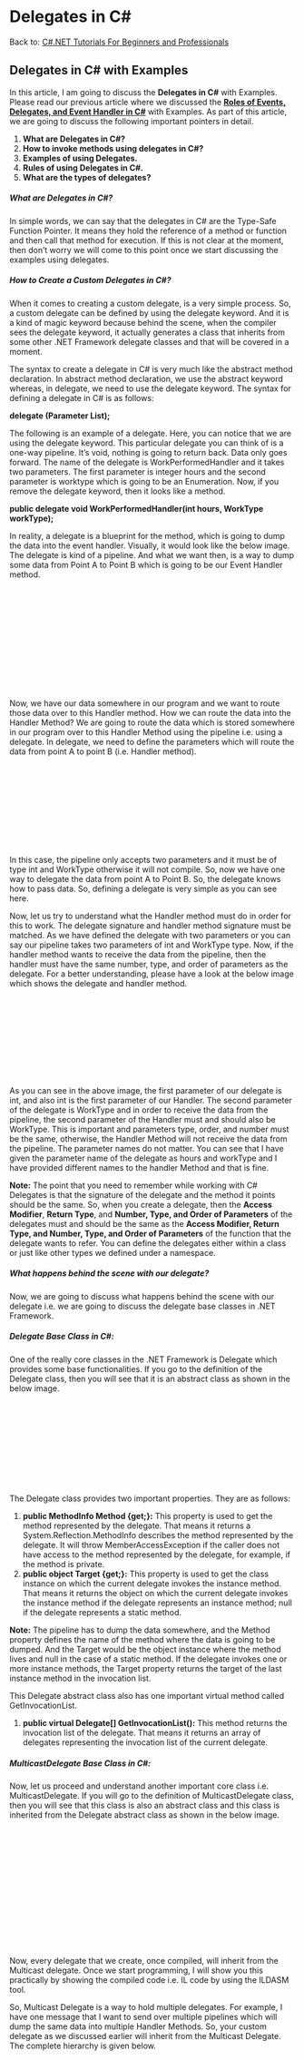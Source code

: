 # Delegates in C#

Back to: [C#.NET Tutorials For Beginners and Professionals](https://dotnettutorials.net/course/csharp-dot-net-tutorials/)

## **Delegates in C# with Examples**

In this article, I am going to discuss the **Delegates in C#** with Examples. Please read our previous article where we discussed the [**Roles of Events, Delegates, and Event Handler in C#**](https://dotnettutorials.net/lesson/events-delegates-and-event-handler-in-csharp/) with Examples. As part of this article, we are going to discuss the following important pointers in detail.

1. **What are Delegates in C#?**
2. **How to invoke methods using delegates in C#?**
3. **Examples of using Delegates.**
4. **Rules of using Delegates in C#.**
5. **What are the types of delegates?**

##### **What are Delegates in C#?**

In simple words, we can say that the delegates in C# are the Type-Safe Function Pointer. It means they hold the reference of a method or function and then call that method for execution. If this is not clear at the moment, then don’t worry we will come to this point once we start discussing the examples using delegates.

##### **How to Create a Custom Delegates in C#?**

When it comes to creating a custom delegate, is a very simple process. So, a custom delegate can be defined by using the delegate keyword. And it is a kind of magic keyword because behind the scene, when the compiler sees the delegate keyword, it actually generates a class that inherits from some other .NET Framework delegate classes and that will be covered in a moment.

The syntax to create a delegate in C# is very much like the abstract method declaration. In abstract method declaration, we use the abstract keyword whereas, in delegate, we need to use the delegate keyword. The syntax for defining a delegate in C# is as follows:

**<Access Modifier> delegate <Return Type> <Delegate Name> (Parameter List);**

The following is an example of a delegate. Here, you can notice that we are using the delegate keyword. This particular delegate you can think of is a one-way pipeline. It’s void, nothing is going to return back. Data only goes forward. The name of the delegate is WorkPerformedHandler and it takes two parameters. The first parameter is integer hours and the second parameter is worktype which is going to be an Enumeration. Now, if you remove the delegate keyword, then it looks like a method.

**public delegate void WorkPerformedHandler(int hours, WorkType workType);**

In reality, a delegate is a blueprint for the method, which is going to dump the data into the event handler. Visually, it would look like the below image. The delegate is kind of a pipeline. And what we want then, is a way to dump some data from Point A to Point B which is going to be our Event Handler method.

![How to Create a Custom Delegates in C#?](data:image/svg+xml,%3Csvg%20xmlns=%22http://www.w3.org/2000/svg%22%20width=%22646%22%20height=%22234%22%3E%3C/svg%3E "How to Create a Custom Delegates in C#?")

Now, we have our data somewhere in our program and we want to route those data over to this Handler method. How we can route the data into the Handler Method? We are going to route the data which is stored somewhere in our program over to this Handler Method using the pipeline i.e. using a delegate. In delegate, we need to define the parameters which will route the data from point A to point B (i.e. Handler method).

![How to Create a Custom Delegates in C#?](data:image/svg+xml,%3Csvg%20xmlns=%22http://www.w3.org/2000/svg%22%20width=%22793%22%20height=%22230%22%3E%3C/svg%3E "How to Create a Custom Delegates in C#?")

In this case, the pipeline only accepts two parameters and it must be of type int and WorkType otherwise it will not compile. So, now we have one way to delegate the data from point A to Point B. So, the delegate knows how to pass data. So, defining a delegate is very simple as you can see here.

Now, let us try to understand what the Handler method must do in order for this to work. The delegate signature and handler method signature must be matched. As we have defined the delegate with two parameters or you can say our pipeline takes two parameters of int and WorkType type. Now, if the handler method wants to receive the data from the pipeline, then the handler must have the same number, type, and order of parameters as the delegate. For a better understanding, please have a look at the below image which shows the delegate and handler method.

![Delegates in C# with Examples](data:image/svg+xml,%3Csvg%20xmlns=%22http://www.w3.org/2000/svg%22%20width=%22904%22%20height=%22257%22%3E%3C/svg%3E "Delegates in C# with Examples")

As you can see in the above image, the first parameter of our delegate is int, and also int is the first parameter of our Handler. The second parameter of the delegate is WorkType and in order to receive the data from the pipeline, the second parameter of the Handler must and should also be WorkType. This is important and parameters type, order, and number must be the same, otherwise, the Handler Method will not receive the data from the pipeline. The parameter names do not matter. You can see that I have given the parameter name of the delegate as hours and workType and I have provided different names to the handler Method and that is fine.

**Note:** The point that you need to remember while working with C# Delegates is that the signature of the delegate and the method it points should be the same. So, when you create a delegate, then the **Access Modifier**, **Return Type**, and **Number, Type, and Order of Parameters** of the delegates must and should be the same as the **Access Modifier, Return Type, and Number, Type, and Order of Parameters** of the function that the delegate wants to refer. You can define the delegates either within a class or just like other types we defined under a namespace.

##### **What happens behind the scene with our delegate?**

Now, we are going to discuss what happens behind the scene with our delegate i.e. we are going to discuss the delegate base classes in .NET Framework.

##### **Delegate Base Class in C#:**

One of the really core classes in the .NET Framework is Delegate which provides some base functionalities. If you go to the definition of the Delegate class, then you will see that it is an abstract class as shown in the below image.

![Delegate Base Class in C#](data:image/svg+xml,%3Csvg%20xmlns=%22http://www.w3.org/2000/svg%22%20width=%22703%22%20height=%22209%22%3E%3C/svg%3E "Delegate Base Class in C#")

The Delegate class provides two important properties. They are as follows:

1. **public MethodInfo Method {get;}:** This property is used to get the method represented by the delegate. That means it returns a System.Reflection.MethodInfo describes the method represented by the delegate. It will throw MemberAccessException if the caller does not have access to the method represented by the delegate, for example, if the method is private.
2. **public object Target {get;}:** This property is used to get the class instance on which the current delegate invokes the instance method. That means it returns the object on which the current delegate invokes the instance method if the delegate represents an instance method; null if the delegate represents a static method.

**Note:** The pipeline has to dump the data somewhere, and the Method property defines the name of the method where the data is going to be dumped. And the Target would be the object instance where the method lives and null in the case of a static method. If the delegate invokes one or more instance methods, the Target property returns the target of the last instance method in the invocation list.

This Delegate abstract class also has one important virtual method called GetInvocationList.

1. **public virtual Delegate[] GetInvocationList():** This method returns the invocation list of the delegate. That means it returns an array of delegates representing the invocation list of the current delegate.

##### **MulticastDelegate Base Class in C#:**

Now, let us proceed and understand another important core class i.e. MulticastDelegate. If you will go to the definition of MulticastDelegate class, then you will see that this class is also an abstract class and this class is inherited from the Delegate abstract class as shown in the below image.

![MulticastDelegate Base Class in C#](data:image/svg+xml,%3Csvg%20xmlns=%22http://www.w3.org/2000/svg%22%20width=%22984%22%20height=%22413%22%3E%3C/svg%3E "MulticastDelegate Base Class in C#")

Now, every delegate that we create, once compiled, will inherit from the Multicast delegate. Once we start programming, I will show you this practically by showing the compiled code i.e. IL code by using the ILDASM tool.

So, Multicast Delegate is a way to hold multiple delegates. For example, I have one message that I want to send over multiple pipelines which will dump the same data into multiple Handler Methods. So, your custom delegate as we discussed earlier will inherit from the Multicast Delegate. The complete hierarchy is given below.

![MulticastDelegate Base Class in C#](data:image/svg+xml,%3Csvg%20xmlns=%22http://www.w3.org/2000/svg%22%20width=%22440%22%20height=%22616%22%3E%3C/svg%3E "MulticastDelegate Base Class in C#")

**Note:** The point that you need to remember is, in your code while declaring the delegate, you cannot directly inherit from the Delegate or Multicast Delegate classes. The way you need to do this is to use the delegate keyword and the rest of the things are done by the compiler. These are the special base classes that the compiler restricts us from directly inheriting. Once the compiler sees the delegate keyword in the signature, then it will automatically generate the class that inherits from the Multicast Delegate.

##### **How to use the Delegate in C#?**

How to use the delegate means how we are going to use the delegate to move the data. For this, we need to create an instance of the delegate. And while creating the instance we need to specify the Handler Method name where we want to dump the data. If the Handler Method is a static method, you can access that method directly or using the class name and if the Handler Method is a non-static method, then you need to access the Handler Method using the object name. For a better understanding, please have a look at the below image.

![How to use the Delegate in C#?](data:image/svg+xml,%3Csvg%20xmlns=%22http://www.w3.org/2000/svg%22%20width=%22959%22%20height=%22402%22%3E%3C/svg%3E "How to use the Delegate in C#?")

When we declare a delegate, behind the scene when the compiler sees the delegate keyword, it will create a class inheriting from the MulticastDelegate and as this is a class, we can create an instance of the delegate by using the new keyword. And notice to the constructor, that we are passing the Delegate handler Method name. In our example, as the Handler Method is a static method and as both method and the instance that we are creating are present in the same class, we can pass the method name without using the class name, even if you use the class name, then it would not be an issue. But if the method is non-static, then you need to create an instance of the class to which the method belongs, and using that instance, you need to call the method inside the delegate constructor.

##### **How to Invoke a delegate in C#?**

Invoking a delegate is very simple. The way we call a method, in the same way, we can call a delegate, and the values for the parameters we need to pass within the parenthesis are as follows. Here, we are passing 5 as the work hours and WorkType as Golf.

**del1(10, WorkType.Golf);**

And the above statement will invoke the handler method Manager\_WorkPerformed dynamically at runtime. For a better understanding, please have a look at the below image.

![How to Invoke a delegate in C#?](data:image/svg+xml,%3Csvg%20xmlns=%22http://www.w3.org/2000/svg%22%20width=%22959%22%20height=%22356%22%3E%3C/svg%3E "How to Invoke a delegate in C#?")

Once we create an instance of a delegate, then we need to call the delegate by providing the required values to the parameters so that the methods get executed internally which is bound with the delegates. We can also use Invoke method to execute the delegates. For example:

**del1.Invoke(10, WorkType.Golf);**

##### **The complete example code is given below.**

```
using System;
namespace DelegatesDemo
{
    public delegate void WorkPerformedHandler(int hours, WorkType workType);

    class Program
    {
        static void Main(string[] args)
        {
            WorkPerformedHandler del1 = 
                        new WorkPerformedHandler(Manager_WorkPerformed);
            del1(10, WorkType.Golf);
            //del1.Invoke(50, WorkType.GotoMeetings);

            Console.ReadKey();
        }

        public static void Manager_WorkPerformed(int workHours, WorkType wType)
        {
            Console.WriteLine("Work Performed by Event Handler");
            Console.WriteLine($"Work Hours: {workHours}, Work Type: {wType}");
        }
    }

    public enum WorkType
    {
        Golf,
        GotoMeetings,
        GenerateReports
    }
}
```

###### **Output:**

![Delegates in C# with Examples](data:image/svg+xml,%3Csvg%20xmlns=%22http://www.w3.org/2000/svg%22%20width=%22294%22%20height=%2244%22%3E%3C/svg%3E "Delegates in C# with Examples")

That fine. You can see now that the Handler method received the data from the pipeline and then process the data. Now, let us see the IL Code of our delegate using the ILDASM tool and you will see the following code. As you can see in the below code, it is a sealed class that extends from MulticastDelegate class and this class has one constructor.

![Delegates IL Code in C#](data:image/svg+xml,%3Csvg%20xmlns=%22http://www.w3.org/2000/svg%22%20width=%22998%22%20height=%22327%22%3E%3C/svg%3E "Delegates IL Code in C#")

##### **How to Invoke Methods using Delegates in C#?**

If you want to invoke or call a method using delegates, then you need to follow the following three steps. 

1. **Declare a Delegate**
2. **Instantiating a Delegate**
3. **Invoking a Delegate**

##### **Another Example to Understand Delegates in C#:**

Delegates are used to invoke the call-back functions. What it means is we will invoke one function and we will pass the delegate instance as a parameter to that function and we expect that function to invoke the delegate at some point of time which will invoke the callback method referred by the delegate instance.

As you can see in the below example, we have two methods i.e. DoSomework and CallbackMethod. From our Main method, we want to invoke the DoSomework method but we also want to DoSomework method to invoke one method dynamically at runtime, and that method we will provide at runtime. To do so, we want the DoSomework method accepts the delegate as a parameter and at some point, we need to invoke the delegate within the DoSomework method. Here, we are creating an instance of the delegate within the main method which is referring to the CallbackMethod, and passing that delegate instance as a value to the DoSomework method and at runtime when the DoSomework method invokes the delegate, the method which is pointed by the delegate, in this case, CallbackMethod method is going to be executed.

```
using System;
namespace DelegatesDemo
{
    public delegate void CallbackMethodHandler(string message);

    class Program
    {
        static void Main(string[] args)
        {
            Program obj = new Program();
            CallbackMethodHandler del1 = new CallbackMethodHandler(obj.CallbackMethod);
            //Here, I am calling the DoSomework function and I want the 
            //DoSomework function to call the delegate at some point of time
            //which will invoke the CallbackMethod method
            DoSomework(del1);

            Console.ReadKey();
        }

        public static void DoSomework(CallbackMethodHandler del)
        {
            Console.WriteLine("Processing some Task");
            del("Pranaya");
        }

        public void CallbackMethod(string message)
        {
            Console.WriteLine("CallbackMethod Executed");
            Console.WriteLine($"Hello: {message}, Good Morning");
        }
    }
}
```

###### **Output:**

![](data:image/svg+xml,%3Csvg%20xmlns=%22http://www.w3.org/2000/svg%22%20width=%22266%22%20height=%2264%22%3E%3C/svg%3E)

##### **Example to understand Delegate class Important Properties and Method in C#:**

At the beginning of this article we have discussed, two important properties i.e. Method and Target, and one important method of the Delegate class i.e. GetInvocationList. Now, let us see the use of these properties and method with an example. In the below example, we have created one delegate and we have created one instance method that is referred by the delegate. Then within the Main method, we create an instance and invoke the properties and method. Here, which method is pointed by the delegate, that method prototype is going to be returned by the Method property, in our example, it will be **Void DoSomework(System.String)**. The Target property will return the fully qualified class name from which the event handler method i.e. SomeMethod belongs which in our example is **DelegatesDemo.SomeClass**. The GetInvocationList method will return the list of delegates that are referred by the delegate and, in this case, only one delegate i.e. **DoSomeMethodHandler**. In our next article, we will understand multicast delegate and, in that case, it is going to return multiple delegates.

```
using System;
using System.Reflection;

namespace DelegatesDemo
{
    public delegate void DoSomeMethodHandler(string message);

    class Program
    {
        static void Main(string[] args)
        {
            SomeClass obj = new SomeClass();
            DoSomeMethodHandler del1 = new DoSomeMethodHandler(obj.DoSomework);

            MethodInfo Method = del1.Method;
            object Target = del1.Target;
            Delegate[] InvocationList = del1.GetInvocationList();

            Console.WriteLine($"Method Property: {Method}");
            Console.WriteLine($"Target Property: {Target}");
           
            foreach (var item in InvocationList)
            {
                Console.WriteLine($"InvocationList: {item}");
            }
            
            Console.ReadKey();
        }
    }

    public class SomeClass
    {
        public void DoSomework(string message)
        {
            Console.WriteLine("DoSomework Executed");
            Console.WriteLine($"Hello: {message}, Good Morning");
        }
    }
}
```

###### **Output:**

![Example to understand Delegate class Important Properties and Method in C#](data:image/svg+xml,%3Csvg%20xmlns=%22http://www.w3.org/2000/svg%22%20width=%22450%22%20height=%2267%22%3E%3C/svg%3E "Example to understand Delegate class Important Properties and Method in C#")

**Note:** If the method is a static method, then the Target property is going to return null.

##### **Rules of using Delegates in C#:**

1. A delegate in C# is a user-defined type and hence before invoking a method using a delegate, we must have to define that delegate first.
2. The signature of the delegate must match the signature of the method, the delegate points to otherwise we will get a compiler error. This is the reason why delegates are called type-safe function pointers.

##### **What are the Types of Delegates in C#?**

The Delegates in C# are classified into two types as

1. **Single Cast Delegate**
2. **Multicast Delegate**

If a delegate is used for invoking a single method, then it is called a single cast delegate or unicast delegate. In other words, we can say that the delegates that represent only a single function are known as single cast delegates.

If a delegate is used for invoking multiple methods, then it is known as the multicast delegate. Or the delegates that represent more than one function are called Multicast delegates.

##### **Where do we use Delegates in C#?**

Delegates are used in the following cases:

1. Event Handlers
2. Callbacks
3. Passing Methods as Method Parameters
4. LINQ
5. Multithreading

##### **How many ways we can call a method in C#?**

In C#, we can call a method that is defined in a class in two ways. They are as follows:

1. We can call the method using the object of the class if it is a non-static method or we can call the method through the class name if it is a static method.
2. We can also call a method in C# by using delegates. Calling a C# method using delegate will be faster in execution as compared to the first process i.e. either by using an object or by using the class name.

The example that we discussed in this article is of type Single Cast Delegate because the delegate points to a single function. In the next article, I am going to discuss the [**Multicast Delegate in C#**](https://dotnettutorials.net/lesson/multicast-delegate-csharp/) with Examples. Here, in this article, I try to explain **Delegates in C#** with examples. I hope you understood the need and use of delegates in C#.

[![dotnettutorials 1280x720](data:image/svg+xml,%3Csvg%20xmlns=%22http://www.w3.org/2000/svg%22%20width=%221280%22%20height=%22720%22%3E%3C/svg%3E)](https://dotnettutorials.net/pranaya-rout/)

[Dot Net Tutorials](https://dotnettutorials.net/pranaya-rout/)

**About the Author: Pranaya Rout**

Pranaya Rout has published more than 3,000 articles in his 11-year career. Pranaya Rout has very good experience with Microsoft Technologies, Including C#, VB, ASP.NET MVC, ASP.NET Web API, EF, EF Core, ADO.NET, LINQ, SQL Server, MYSQL, Oracle, ASP.NET Core, Cloud Computing, Microservices, Design Patterns and still learning new technologies.

https://www.facebook.com/tutorialsdotnet/http://www.linkedin.com/in/pranaya-routhttps://twitter.com/RoutPranayahttps://www.youtube.com/@DotNetTutorialshttps://wa.me/917021801173https://t.me/dotnettutorials

### 14 thoughts on “Delegates in C#”

1. ![](data:image/svg+xml,%3Csvg%20xmlns=%22http://www.w3.org/2000/svg%22%20width=%2250%22%20height=%2250%22%3E%3C/svg%3E)

**Adi**

[August 26, 2019 at 4:17 am](https://dotnettutorials.net/lesson/delegates-csharp/#comment-316)

Thanks for the great explanaitons and examples.

What about the “events” type?

[Reply](https://dotnettutorials.net/lesson/delegates-csharp//#comment-316)

    1. ![](data:image/svg+xml,%3Csvg%20xmlns=%22http://www.w3.org/2000/svg%22%20width=%221280%22%20height=%22720%22%3E%3C/svg%3E)

**[Dot Net Tutorials](https://dotnettutorials.net)**

[February 28, 2023 at 8:33 pm](https://dotnettutorials.net/lesson/delegates-csharp/#comment-4099)

Please check the below article.
[https://dotnettutorials.net/lesson/events-in-csharp/](https://dotnettutorials.net/lesson/events-in-csharp/)

[Reply](https://dotnettutorials.net/lesson/delegates-csharp//#comment-4099)
2. ![](data:image/svg+xml,%3Csvg%20xmlns=%22http://www.w3.org/2000/svg%22%20width=%2250%22%20height=%2250%22%3E%3C/svg%3E)

**HungPrince**

[October 9, 2019 at 1:04 pm](https://dotnettutorials.net/lesson/delegates-csharp/#comment-393)

It’s so clearly. Tks you so much :).

[Reply](https://dotnettutorials.net/lesson/delegates-csharp//#comment-393)
3. ![](data:image/svg+xml,%3Csvg%20xmlns=%22http://www.w3.org/2000/svg%22%20width=%2250%22%20height=%2250%22%3E%3C/svg%3E)

**Selim**

[January 28, 2020 at 10:30 pm](https://dotnettutorials.net/lesson/delegates-csharp/#comment-600)

Thank you.

[Reply](https://dotnettutorials.net/lesson/delegates-csharp//#comment-600)
4. ![](data:image/svg+xml,%3Csvg%20xmlns=%22http://www.w3.org/2000/svg%22%20width=%2250%22%20height=%2250%22%3E%3C/svg%3E)

**Adam**

[February 11, 2020 at 1:55 pm](https://dotnettutorials.net/lesson/delegates-csharp/#comment-633)

Thank you, well explained

[Reply](https://dotnettutorials.net/lesson/delegates-csharp//#comment-633)
5. ![](data:image/svg+xml,%3Csvg%20xmlns=%22http://www.w3.org/2000/svg%22%20width=%2250%22%20height=%2250%22%3E%3C/svg%3E)

**Ernest**

[April 26, 2022 at 11:43 pm](https://dotnettutorials.net/lesson/delegates-csharp/#comment-2894)

Wonderful tutorial

[Reply](https://dotnettutorials.net/lesson/delegates-csharp//#comment-2894)
6. ![](data:image/svg+xml,%3Csvg%20xmlns=%22http://www.w3.org/2000/svg%22%20width=%2250%22%20height=%2250%22%3E%3C/svg%3E)

**Joseph.Leung.Toronto**

[May 28, 2022 at 12:16 am](https://dotnettutorials.net/lesson/delegates-csharp/#comment-3001)

Wonderful Tutorial !

[Reply](https://dotnettutorials.net/lesson/delegates-csharp//#comment-3001)
7. ![](data:image/svg+xml,%3Csvg%20xmlns=%22http://www.w3.org/2000/svg%22%20width=%2250%22%20height=%2250%22%3E%3C/svg%3E)

**Joseph.Leung.Toronto**

[May 31, 2022 at 6:44 pm](https://dotnettutorials.net/lesson/delegates-csharp/#comment-3021)

thanks for the clear, simple and straight forward explanation of delegates in such a short paragraphs

[Reply](https://dotnettutorials.net/lesson/delegates-csharp//#comment-3021)
8. ![](data:image/svg+xml,%3Csvg%20xmlns=%22http://www.w3.org/2000/svg%22%20width=%2250%22%20height=%2250%22%3E%3C/svg%3E)

**Shabir Ahmad**

[December 15, 2022 at 6:56 pm](https://dotnettutorials.net/lesson/delegates-csharp/#comment-3941)

Very Nice article

[Reply](https://dotnettutorials.net/lesson/delegates-csharp//#comment-3941)
9. ![](data:image/svg+xml,%3Csvg%20xmlns=%22http://www.w3.org/2000/svg%22%20width=%2250%22%20height=%2250%22%3E%3C/svg%3E)

**Smith**

[February 1, 2023 at 11:27 pm](https://dotnettutorials.net/lesson/delegates-csharp/#comment-4020)

Very well explained. Keep up the good work.

[Reply](https://dotnettutorials.net/lesson/delegates-csharp//#comment-4020)
10. ![](data:image/svg+xml,%3Csvg%20xmlns=%22http://www.w3.org/2000/svg%22%20width=%2250%22%20height=%2250%22%3E%3C/svg%3E)

**CSharpLover**

[March 9, 2024 at 9:13 pm](https://dotnettutorials.net/lesson/delegates-csharp/#comment-4950)

Can you explain this for me: Calling a C# method using delegate will be faster in execution as compared to the first process i.e. either by using an object or by using the class name

[Reply](https://dotnettutorials.net/lesson/delegates-csharp//#comment-4950)
11. ![](data:image/svg+xml,%3Csvg%20xmlns=%22http://www.w3.org/2000/svg%22%20width=%2250%22%20height=%2250%22%3E%3C/svg%3E)

**Vaipilla Raja**

[July 3, 2024 at 10:14 am](https://dotnettutorials.net/lesson/delegates-csharp/#comment-5615)

no time

[Reply](https://dotnettutorials.net/lesson/delegates-csharp//#comment-5615)
12. ![](data:image/svg+xml,%3Csvg%20xmlns=%22http://www.w3.org/2000/svg%22%20width=%2250%22%20height=%2250%22%3E%3C/svg%3E)

**Mohamed**

[July 15, 2024 at 12:49 pm](https://dotnettutorials.net/lesson/delegates-csharp/#comment-5649)

i think he has misconception because i tried it and i found direct method is faster
using System;
using System.Diagnostics;

public class MyClass
{
public void MyMethod()
{
// Simulate some work
}
}

public delegate void MyDelegate();

public class Program
{
public static void Main()
{
MyClass obj = new MyClass();
MyDelegate del = new MyDelegate(obj.MyMethod);

const int iterations = 100000000;
Stopwatch stopwatch = new Stopwatch();

// Direct method call
stopwatch.Start();
for (int i = 0; i < iterations; i++)
{
obj.MyMethod();
}
stopwatch.Stop();
Console.WriteLine($"Direct method call: {stopwatch.ElapsedMilliseconds} ms");

// Delegate call
stopwatch.Restart();
for (int i = 0; i < iterations; i++)
{
del();
}
stopwatch.Stop();
Console.WriteLine($"Delegate call: {stopwatch.ElapsedMilliseconds} ms");
}
}

[Reply](https://dotnettutorials.net/lesson/delegates-csharp//#comment-5649)
13. ![](data:image/svg+xml,%3Csvg%20xmlns=%22http://www.w3.org/2000/svg%22%20width=%2250%22%20height=%2250%22%3E%3C/svg%3E)

**Csharplearner**

[September 14, 2024 at 1:13 pm](https://dotnettutorials.net/lesson/delegates-csharp/#comment-5795)

Nice sharing.

[Reply](https://dotnettutorials.net/lesson/delegates-csharp//#comment-5795)

### Leave a Reply [Cancel reply](/lesson/delegates-csharp/#respond)

Your email address will not be published. Required fields are marked \*

Comment \* 

Name\*

Email\*

Website

---